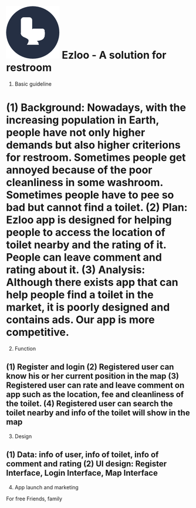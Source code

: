 ![image](https://github.com/allenyzs/Ezloo/blob/master/UI%20design/App%20Icon.png)
Ezloo - A solution for restroom
===============================
1.	Basic guideline 

(1) Background: Nowadays, with the increasing population in Earth, people have not only higher demands but also higher criterions for restroom. Sometimes people get annoyed because of the poor cleanliness in some washroom. Sometimes people have to pee so bad but cannot find a toilet. 
(2) Plan: Ezloo app is designed for helping people to access the location of toilet nearby and the rating of it. People can leave comment and rating about it.
(3) Analysis: Although there exists app that can help people find a toilet in the market, it is poorly designed and contains ads. Our app is more competitive.  
============
2.	Function

(1)	Register and login
(2)	Registered user can know his or her current position in the map
(3)	Registered user can rate and leave comment on app such as the location, fee and cleanliness of the toilet. 
(4)	Registered user can search the toilet nearby and info of the toilet will show in the map
---
3.	Design

(1)	Data: info of user, info of toilet, info of comment and rating
(2)	UI design: Register Interface, Login Interface, Map Interface
---
4.	App launch and marketing

For free
Friends, family
